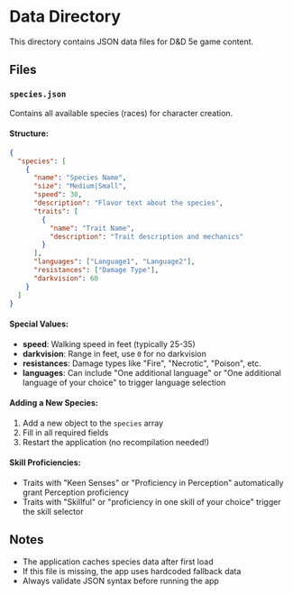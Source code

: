 # Data Directory

This directory contains JSON data files for D&D 5e game content.

## Files

### `species.json`
Contains all available species (races) for character creation.

#### Structure:
```json
{
  "species": [
    {
      "name": "Species Name",
      "size": "Medium|Small",
      "speed": 30,
      "description": "Flavor text about the species",
      "traits": [
        {
          "name": "Trait Name",
          "description": "Trait description and mechanics"
        }
      ],
      "languages": ["Language1", "Language2"],
      "resistances": ["Damage Type"],
      "darkvision": 60
    }
  ]
}
```

#### Special Values:
- **speed**: Walking speed in feet (typically 25-35)
- **darkvision**: Range in feet, use `0` for no darkvision
- **resistances**: Damage types like "Fire", "Necrotic", "Poison", etc.
- **languages**: Can include "One additional language" or "One additional language of your choice" to trigger language selection

#### Adding a New Species:
1. Add a new object to the `species` array
2. Fill in all required fields
3. Restart the application (no recompilation needed!)

#### Skill Proficiencies:
- Traits with "Keen Senses" or "Proficiency in Perception" automatically grant Perception proficiency
- Traits with "Skillful" or "proficiency in one skill of your choice" trigger the skill selector

## Notes
- The application caches species data after first load
- If this file is missing, the app uses hardcoded fallback data
- Always validate JSON syntax before running the app
